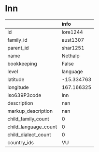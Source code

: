 # lnn
|                      | info       |
|:---------------------|:-----------|
| id                   | lore1244   |
| family_id            | aust1307   |
| parent_id            | shar1251   |
| name                 | Nethalp    |
| bookkeeping          | False      |
| level                | language   |
| latitude             | -15.334763 |
| longitude            | 167.166325 |
| iso639P3code         | lnn        |
| description          | nan        |
| markup_description   | nan        |
| child_family_count   | 0          |
| child_language_count | 0          |
| child_dialect_count  | 0          |
| country_ids          | VU         |